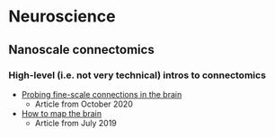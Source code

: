 # Neuroscience

## Nanoscale connectomics
### High-level (i.e. not very technical) intros to connectomics
- [Probing fine-scale connections in the brain](https://www.nature.com/articles/d41586-020-02947-5#ref-CR6)
  - Article from October 2020
- [How to map the brain](https://www.nature.com/articles/d41586-019-02208-0)
  - Article from July 2019
